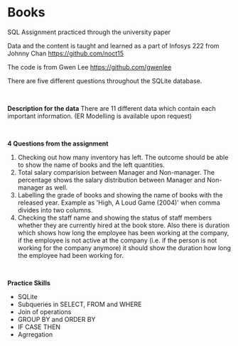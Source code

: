 # Books
SQL Assignment practiced through the university paper

Data and the content is taught and learned as a part of Infosys 222 from Johnny Chan https://github.com/noct15 <br>

The code is from Gwen Lee https://github.com/gwenlee <br>

There are five different questions throughout the SQLite database.

<br>

**Description for the data**
There are 11 different data which contain each important information. (ER Modelling is available upon request)

<br>

**4 Questions from the assignment**
1. Checking out how many inventory has left. The outcome should be able to show the name of books and the left quantities.
2. Total salary comparision between Manager and Non-manager. The percentage shows the salary distribution between Manager and Non-manager as well.
3. Labelling the grade of books and showing the name of books with the released year. Example as 'High,  A Loud Game (2004)' when comma divides into two columns.
4. Checking the staff name and showing the status of staff members whether they are currently hired at the book store. Also there is duration which shows how long the employee has been working at the company, if the employee is not active at the company (i.e. if the person is not working for the company anymore) it should show the duration how long the employee had been working for.

<br>

**Practice Skills**
- SQLite
- Subqueries in SELECT, FROM and WHERE
- Join of operations
- GROUP BY and ORDER BY
- IF CASE THEN
- Agrregation

